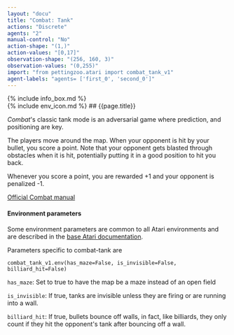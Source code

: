 ```yaml
---
layout: "docu"
title: "Combat: Tank"
actions: "Discrete"
agents: "2"
manual-control: "No"
action-shape: "(1,)"
action-values: "[0,17]"
observation-shape: "(256, 160, 3)"
observation-values: "(0,255)"
import: "from pettingzoo.atari import combat_tank_v1"
agent-labels: "agents= ['first_0', 'second_0']"
---
```


<div class="docu-info" markdown="1">
{% include info_box.md %}
</div>

<div class="docu-content" markdown="1">
<div class="appear_big env-title" markdown="1">
{% include env_icon.md %}
## {{page.title}}
</div>




*Combat*'s classic tank mode is an adversarial game where prediction, and positioning are key.

The players move around the map. When your opponent is hit by your bullet,
you score a point. Note that your opponent gets blasted through obstacles when it is hit, potentially putting it in a good position to hit you back.

Whenever you score a point, you are rewarded +1 and your opponent is penalized -1.

[Official Combat manual](https://atariage.com/manual_html_page.php?SoftwareID=935)


#### Environment parameters

Some environment parameters are common to all Atari environments and are described in the [base Atari documentation](../atari).

Parameters specific to combat-tank are

```
combat_tank_v1.env(has_maze=False, is_invisible=False, billiard_hit=False)
```

`has_maze`:  Set to true to have the map be a maze instead of an open field

`is_invisible`:  If true, tanks are invisible unless they are firing or are running into a wall.

`billiard_hit`:  If true, bullets bounce off walls, in fact, like billiards, they only count if they hit the opponent's tank after bouncing off a wall.
</div>